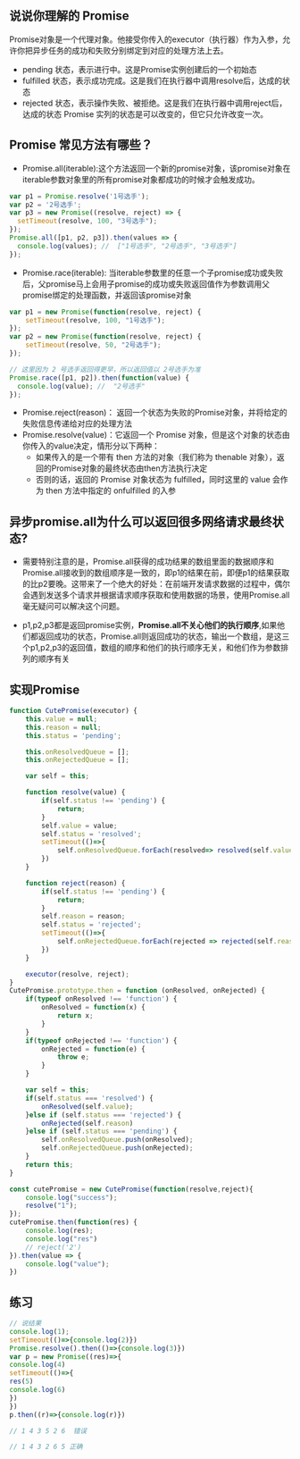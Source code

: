 ## 说说你理解的 Promise
Promise对象是一个代理对象。他接受你传入的executor（执行器）作为入参，允许你把异步任务的成功和失败分别绑定到对应的处理方法上去。

- pending 状态，表示进行中。这是Promise实例创建后的一个初始态
- fulfilled 状态，表示成功完成。这是我们在执行器中调用resolve后，达成的状态
- rejected 状态，表示操作失败、被拒绝。这是我们在执行器中调用reject后，达成的状态
Promise 实列的状态是可以改变的，但它只允许改变一次。

## Promise 常见方法有哪些？
- Promise.all(iterable):这个方法返回一个新的promise对象，该promise对象在iterable参数对象里的所有promise对象都成功的时候才会触发成功。
```js
var p1 = Promise.resolve('1号选手');
var p2 = '2号选手';
var p3 = new Promise((resolve, reject) => {
  setTimeout(resolve, 100, "3号选手");
}); 
Promise.all([p1, p2, p3]).then(values => { 
  console.log(values); //  ["1号选手", "2号选手", "3号选手"]
});
```

- Promise.race(iterable): 当iterable参数里的任意一个子promise成功或失败后，父promise马上会用子promise的成功或失败返回值作为参数调用父promise绑定的处理函数，并返回该promise对象
```js
var p1 = new Promise(function(resolve, reject) { 
    setTimeout(resolve, 100, "1号选手"); 
});
var p2 = new Promise(function(resolve, reject) { 
    setTimeout(resolve, 50, "2号选手"); 
});

// 这里因为 2 号选手返回得更早，所以返回值以 2号选手为准
Promise.race([p1, p2]).then(function(value) {
  console.log(value); //  "2号选手"
});
```

- Promise.reject(reason)： 返回一个状态为失败的Promise对象，并将给定的失败信息传递给对应的处理方法
- Promise.resolve(value)：它返回一个 Promise 对象，但是这个对象的状态由你传入的value决定，情形分以下两种：
  - 如果传入的是一个带有 then 方法的对象（我们称为 thenable 对象），返回的Promise对象的最终状态由then方法执行决定
  - 否则的话，返回的 Promise 对象状态为 fulfilled，同时这里的 value 会作为 then 方法中指定的 onfulfilled 的入参

## 异步promise.all为什么可以返回很多网络请求最终状态?

- 需要特别注意的是，Promise.all获得的成功结果的数组里面的数据顺序和Promise.all接收到的数组顺序是一致的，即p1的结果在前，即便p1的结果获取的比p2要晚。这带来了一个绝大的好处：在前端开发请求数据的过程中，偶尔会遇到发送多个请求并根据请求顺序获取和使用数据的场景，使用Promise.all毫无疑问可以解决这个问题。

- p1,p2,p3都是返回promise实例，**Promise.all不关心他们的执行顺序**,如果他们都返回成功的状态，Promise.all则返回成功的状态，输出一个数组，是这三个p1,p2,p3的返回值，数组的顺序和他们的执行顺序无关，和他们作为参数排列的顺序有关

## 实现Promise

```js 
function CutePromise(executor) {
    this.value = null;
    this.reason = null;
    this.status = 'pending';

    this.onResolvedQueue = [];
    this.onRejectedQueue = [];

    var self = this;

    function resolve(value) {
        if(self.status !== 'pending') {
            return;
        }
        self.value = value;
        self.status = 'resolved';
        setTimeout(()=>{
            self.onResolvedQueue.forEach(resolved=> resolved(self.value))
        })
    }

    function reject(reason) {
        if(self.status !== 'pending') {
            return;
        }
        self.reason = reason;
        self.status = 'rejected';
        setTimeout(()=>{
            self.onRejectedQueue.forEach(rejected => rejected(self.reason));
        })
    }

    executor(resolve, reject);
}
CutePromise.prototype.then = function (onResolved, onRejected) {
    if(typeof onResolved !== 'function') {
        onResolved = function(x) {
            return x;
        }
    }
    if(typeof onRejected !== 'function') {
        onRejected = function(e) {
            throw e;
        }
    }

    var self = this;
    if(self.status === 'resolved') {
        onResolved(self.value);
    }else if (self.status === 'rejected') {
        onRejected(self.reason)
    }else if (self.status === 'pending') {
        self.onResolvedQueue.push(onResolved);
        self.onRejectedQueue.push(onRejected);
    }
    return this;
}

const cutePromise = new CutePromise(function(resolve,reject){
    console.log("success");
    resolve("1");
});
cutePromise.then(function(res) {
    console.log(res);
    console.log("res")
    // reject('2')
}).then(value => {
    console.log("value");
})
```

## 练习

```js
// 说结果
console.log(1);
setTimeout(()=>{console.log(2)})
Promise.resolve().then(()=>{console.log(3)})
var p = new Promise((res)=>{
console.log(4)
setTimeout(()=>{
res(5)
console.log(6)
})
})
p.then((r)=>{console.log(r)})   

// 1 4 3 5 2 6  错误

// 1 4 3 2 6 5 正确
```